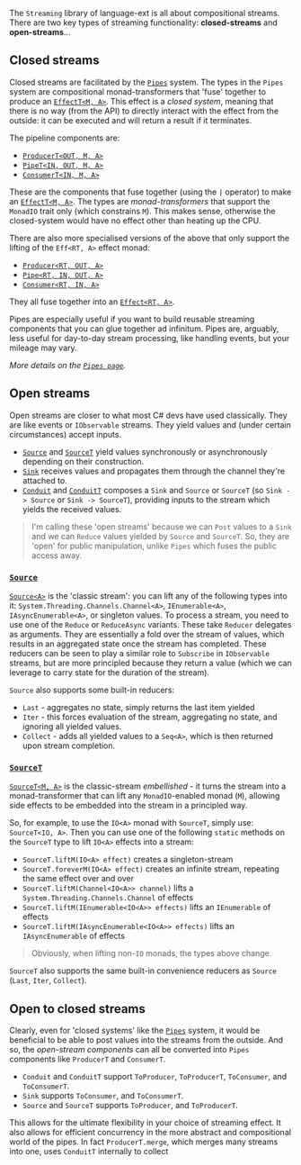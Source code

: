 The `Streaming` library of language-ext is all about compositional streams.  There are two key types of streaming
functionality: **closed-streams** and **open-streams**...

## Closed streams

Closed streams are facilitated by the [`Pipes`](Pipes) system.  The types in the `Pipes` system are compositional 
monad-transformers that 'fuse' together to produce an [`EffectT<M, A>`](Pipes/EffectT).  This effect is a _closed system_, 
meaning that there is no way (from the API) to directly interact with the effect from the outside: it can be executed 
and will return a result if it terminates.

The pipeline components are:

* [`ProducerT<OUT, M, A>`](Pipes/ProducerT)
* [`PipeT<IN, OUT, M, A>`](Pipes/PipeT)
* [`ConsumerT<IN, M, A>`](Pipes/ConsumerT)

These are the components that fuse together (using the `|` operator) to make an [`EffectT<M, A>`](Pipes/EffectT).  The 
types are _monad-transformers_ that support the `MonadIO` trait only (which constrains `M`).  This makes sense, otherwise 
the closed-system would have no effect other than heating up the CPU.

There are also more specialised versions of the above that only support the lifting of the `Eff<RT, A>` effect monad:

* [`Producer<RT, OUT, A>`](Pipes/Producer)
* [`Pipe<RT, IN, OUT, A>`](Pipes/Pipe)
* [`Consumer<RT, IN, A>`](Pipes/Consumer)

They all fuse together into an [`Effect<RT, A>`](Pipes/Effect).

Pipes are especially useful if you want to build reusable streaming components that you can glue together ad infinitum. 
Pipes are, arguably, less useful for day-to-day stream processing, like handling events, but your mileage may vary.

_More details on the [`Pipes page`](Pipes)._

## Open streams

Open streams are closer to what most C# devs have used classically.  They are like events or `IObservable` streams.
They yield values and (under certain circumstances) accept inputs.

* [`Source`](Source) and [`SourceT`](SourceT) yield values synchronously or asynchronously depending on their construction.
* [`Sink`](Sink) receives values and propagates them through the channel they're attached to.
* [`Conduit`](Conduit) and [`ConduitT`](ConduitT) composes a `Sink` and `Source` or `SourceT` (so `Sink -> Source` or `Sink -> SourceT`), providing inputs to the stream which yields the received values.

> I'm calling these 'open streams' because we can `Post` values to a `Sink` and we can `Reduce` values yielded by 
> `Source` and `SourceT`.  So, they are 'open' for public manipulation, unlike `Pipes` which fuses the public access away.

### [`Source`](Source)

[`Source<A>`](Source) is the 'classic stream': you can lift any of the following types into it: `System.Threading.Channels.Channel<A>`,
`IEnumerable<A>`, `IAsyncEnumerable<A>`, or singleton values.  To process a stream, you need to use one of the `Reduce`
or `ReduceAsync` variants.  These take `Reducer` delegates as arguments.  They are essentially a fold over the stream of
values, which results in an aggregated state once the stream has completed.  These reducers can be seen to play a similar
role to `Subscribe` in `IObservable` streams, but are more principled because they return a value (which we can leverage 
to carry state for the duration of the stream).

`Source` also supports some built-in reducers:

* `Last` - aggregates no state, simply returns the last item yielded
* `Iter` - this forces evaluation of the stream, aggregating no state, and ignoring all yielded values.
* `Collect` - adds all yielded values to a `Seq<A>`, which is then returned upon stream completion.

### [`SourceT`](SourceT)

[`SourceT<M, A>`](SourceT) is the classic-stream _embellished_ - it turns the stream into a monad-transformer that can
lift any `MonadIO`-enabled monad (`M`), allowing side effects to be embedded into the stream in a principled way.

So, for example, to use the `IO<A>` monad with `SourceT`, simply use: `SourceT<IO, A>`.  Then you can use one of the
following `static` methods on the `SourceT` type to lift `IO<A>` effects into a stream:

* `SourceT.liftM(IO<A> effect)` creates a singleton-stream
* `SourceT.foreverM(IO<A> effect)` creates an infinite stream, repeating the same effect over and over
* `SourceT.liftM(Channel<IO<A>> channel)` lifts a `System.Threading.Channels.Channel` of effects
* `SourceT.liftM(IEnumerable<IO<A>> effects)` lifts an `IEnumerable` of effects
* `SourceT.liftM(IAsyncEnumerable<IO<A>> effects)` lifts an `IAsyncEnumerable` of effects

> Obviously, when lifting non-`IO` monads, the types above change.

`SourceT` also supports the same built-in convenience reducers as `Source` (`Last`, `Iter`, `Collect`).

## Open to closed streams

Clearly, even for 'closed systems' like the [`Pipes`](Pipes) system, it would be beneficial to be able to post values
into the streams from the outside.  And so, the _open-stream components_ can all be converted into `Pipes` components
like `ProducerT` and `ConsumerT`.

* `Conduit` and `ConduitT` support `ToProducer`, `ToProducerT`, `ToConsumer`, and `ToConsumerT`.
* `Sink` supports `ToConsumer`, and `ToConsumerT`.
* `Source` and `SourceT` supports `ToProducer`, and `ToProducerT`.

This allows for the ultimate flexibility in your choice of streaming effect. It also allows for efficient concurrency in
the more abstract and compositional world of the pipes. In fact `ProducerT.merge`, which merges many streams into one,
uses `ConduitT` internally to collect  